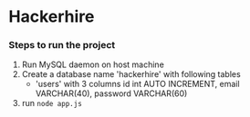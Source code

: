 # Hackerhire
### Steps to run the project
1. Run MySQL daemon on host machine
2. Create a database name 'hackerhire' with following tables
   - 'users' with 3 columns id int AUTO INCREMENT, email VARCHAR(40), password VARCHAR(60)
3. run `node app.js`